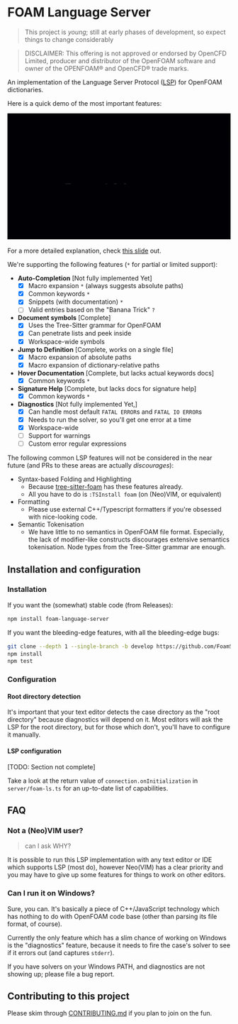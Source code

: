 # FOAM Language Server

> This project is *young*; still at early phases of development,
> so expect things to change considerably

> DISCLAIMER:
> This offering is not approved or endorsed by OpenCFD Limited, producer and distributor
> of the OpenFOAM software and owner of the OPENFOAM®  and OpenCFD®  trade marks.

An implementation of the Language Server Protocol ([LSP](https://microsoft.github.io/language-server-protocol/))
for OpenFOAM dictionaries.

Here is a quick demo of the most important features:

![foam lsp demo](./foam-lsp.gif)

For a more detailed explanation, check [this slide](https://foamscience.github.io/openfoam-with-neovim/) out.

We're supporting the following features (`*` for partial or limited support):

- **Auto-Completion** [Not fully implemented Yet]
    - [x] Macro expansion `*` (always suggests absolute paths)
    - [x] Common keywords `*`
    - [x] Snippets (with documentation) `*`
    - [ ] Valid entries based on the "Banana Trick" `?`
- **Document symbols** [Complete]
    - [x] Uses the Tree-Sitter grammar for OpenFOAM
    - [x] Can penetrate lists and peek inside
    - [x] Workspace-wide symbols
- **Jump to Definition** [Complete, works on a single file]
    - [x] Macro expansion of absolute paths
    - [x] Macro expansion of dictionary-relative paths
- **Hover Documentation** [Complete, but lacks actual keywords docs]
    - [x] Common keywords `*`
- **Signature Help** [Complete, but lacks docs for signature help]
    - [x] Common keywords `*`
- **Diagnostics** [Not fully implemented Yet,]
    - [x] Can handle most default `FATAL ERROR`s and `FATAL IO ERROR`s
    - [x] Needs to run the solver, so you'll get one error at a time
    - [x] Workspace-wide
    - [ ] Support for warnings
    - [ ] Custom error regular expressions

The following common LSP features will not be considered in the near future
(and PRs to these areas are actually _discourages_):

- Syntax-based Folding and Highlighting
    - Because [tree-sitter-foam](https://github.com/FoamScience/tree-sitter-foam) 
      has these features already.
    - All you have to do is `:TSInstall foam` (on (Neo)VIM, or equivalent)
- Formatting
    - Please use external C++/Typescript formatters if you're obsessed with
      nice-looking code.
- Semantic Tokenisation
    - We have little to no semantics in OpenFOAM file format. Especially, the lack
      of modifier-like constructs discourages extensive semantics tokenisation.
      Node types from the Tree-Sitter grammar are enough.

## Installation and configuration

### Installation

If you want the (somewhat) stable code (from Releases):
```bash
npm install foam-language-server
```

If you want the bleeding-edge features, with all the bleeding-edge bugs:
```bash
git clone --depth 1 --single-branch -b develop https://github.com/FoamScience/foam-language-server
npm install
npm test
```

### Configuration

#### Root directory detection

It's important that your text editor detects the case directory as the "root directory"
because diagnostics will depend on it. Most editors will ask the LSP for the root directory,
but for those which don't, you'll have to configure it manually.

#### LSP configuration

[TODO: Section not complete]

Take a look at the return value of `connection.onInitialization` in `server/foam-ls.ts` for an up-to-date list of capabilities.

## FAQ

### Not a (Neo)VIM user?

> can I ask WHY?

It is possible to run this LSP implementation with any text editor or IDE which supports
LSP (most do), however Neo(VIM) has a clear priority and you may have to
give up some features for things to work on other editors.

### Can I run it on Windows?

Sure, you can. It's basically a piece of C++/JavaScript technology which has nothing to
do with OpenFOAM code base (other than parsing its file format, of course).

Currently the only feature which has a slim chance of working on Windows
is the "diagnostics" feature, because it needs to fire the case's solver to see if it errors
out (and captures `stderr`).

If you have solvers on your Windows PATH, and diagnostics are not showing up; please file a bug
report.

## Contributing to this project

Please skim through [CONTRIBUTING.md](/CONTRIBUTING.md) if you plan to join on the fun.
